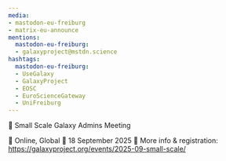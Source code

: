 ```yaml
---
media:
- mastodon-eu-freiburg
- matrix-eu-announce
mentions:
  mastodon-eu-freiburg:
  - galaxyproject@mstdn.science
hashtags:
  mastodon-eu-freiburg:
  - UseGalaxy
  - GalaxyProject
  - EOSC
  - EuroScienceGateway
  - UniFreiburg
---
```

📣 Small Scale Galaxy Admins Meeting

📍 Online, Global
📅 18 September 2025
🔗 More info & registration: https://galaxyproject.org/events/2025-09-small-scale/